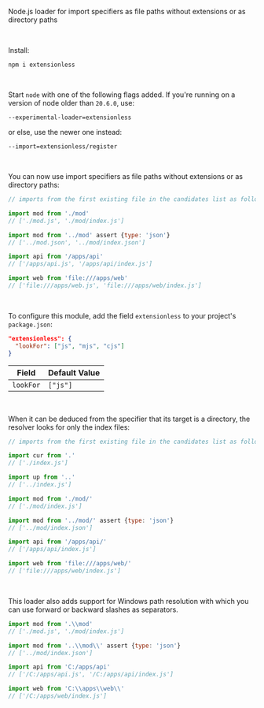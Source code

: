 Node.js loader for import specifiers as file paths without extensions or as directory paths

&nbsp;

Install:

```
npm i extensionless
```

&nbsp;

Start `node` with one of the following flags added. If you're running on a version of node older than `20.6.0`, use:

```
--experimental-loader=extensionless
```

or else, use the newer one instead:

```
--import=extensionless/register
```

&nbsp;

You can now use import specifiers as file paths without extensions or as directory paths:

```js
// imports from the first existing file in the candidates list as follows

import mod from './mod'
// ['./mod.js', './mod/index.js']

import mod from '../mod' assert {type: 'json'}
// ['../mod.json', '../mod/index.json']

import api from '/apps/api'
// ['/apps/api.js', '/apps/api/index.js']

import web from 'file:///apps/web'
// ['file:///apps/web.js', 'file:///apps/web/index.js']
```

&nbsp;

To configure this module, add the field `extensionless` to your project's `package.json`:

```json
"extensionless": {
  "lookFor": ["js", "mjs", "cjs"]
}
```

|   Field   | Default Value |
| --------- | ------------- |
| `lookFor` | `["js"]`      |

&nbsp;

When it can be deduced from the specifier that its target is a directory, the resolver looks for only the index files:

```js
// imports from the first existing file in the candidates list as follows

import cur from '.'
// ['./index.js']

import up from '..'
// ['../index.js']

import mod from './mod/'
// ['./mod/index.js']

import mod from '../mod/' assert {type: 'json'}
// ['../mod/index.json']

import api from '/apps/api/'
// ['/apps/api/index.js']

import web from 'file:///apps/web/'
// ['file:///apps/web/index.js']
```

&nbsp;

This loader also adds support for Windows path resolution with which you can use forward or backward slashes as separators.

```js
import mod from '.\\mod'
// ['./mod.js', './mod/index.js']

import mod from '..\\mod\\' assert {type: 'json'}
// ['../mod/index.json']

import api from 'C:/apps/api'
// ['/C:/apps/api.js', '/C:/apps/api/index.js']

import web from 'C:\\apps\\web\\'
// ['/C:/apps/web/index.js']
```
